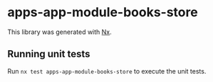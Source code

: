 # apps-app-module-books-store

This library was generated with [Nx](https://nx.dev).

## Running unit tests

Run `nx test apps-app-module-books-store` to execute the unit tests.
